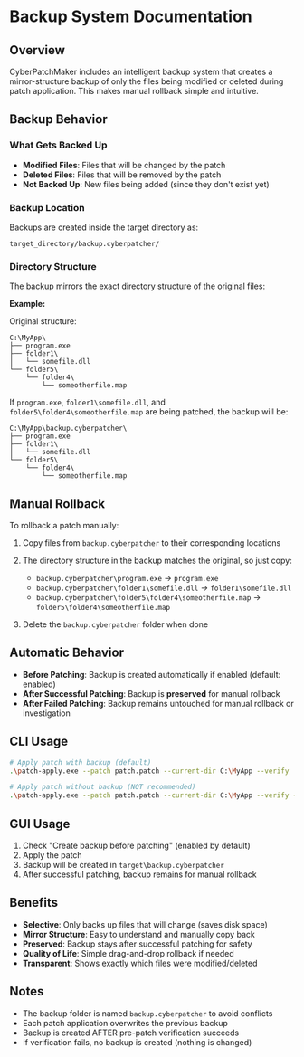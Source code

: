 # Backup System Documentation

## Overview

CyberPatchMaker includes an intelligent backup system that creates a mirror-structure backup of only the files being modified or deleted during patch application. This makes manual rollback simple and intuitive.

## Backup Behavior

### What Gets Backed Up

- **Modified Files**: Files that will be changed by the patch
- **Deleted Files**: Files that will be removed by the patch
- **Not Backed Up**: New files being added (since they don't exist yet)

### Backup Location

Backups are created inside the target directory as:
```
target_directory/backup.cyberpatcher/
```

### Directory Structure

The backup mirrors the exact directory structure of the original files:

**Example:**

Original structure:
```
C:\MyApp\
├── program.exe
├── folder1\
│   └── somefile.dll
└── folder5\
    └── folder4\
        └── someotherfile.map
```

If `program.exe`, `folder1\somefile.dll`, and `folder5\folder4\someotherfile.map` are being patched, the backup will be:

```
C:\MyApp\backup.cyberpatcher\
├── program.exe
├── folder1\
│   └── somefile.dll
└── folder5\
    └── folder4\
        └── someotherfile.map
```

## Manual Rollback

To rollback a patch manually:

1. Copy files from `backup.cyberpatcher` to their corresponding locations
2. The directory structure in the backup matches the original, so just copy:
   - `backup.cyberpatcher\program.exe` → `program.exe`
   - `backup.cyberpatcher\folder1\somefile.dll` → `folder1\somefile.dll`
   - `backup.cyberpatcher\folder5\folder4\someotherfile.map` → `folder5\folder4\someotherfile.map`

3. Delete the `backup.cyberpatcher` folder when done

## Automatic Behavior

- **Before Patching**: Backup is created automatically if enabled (default: enabled)
- **After Successful Patching**: Backup is **preserved** for manual rollback
- **After Failed Patching**: Backup remains untouched for manual rollback or investigation

## CLI Usage

```bash
# Apply patch with backup (default)
.\patch-apply.exe --patch patch.patch --current-dir C:\MyApp --verify

# Apply patch without backup (NOT recommended)
.\patch-apply.exe --patch patch.patch --current-dir C:\MyApp --verify --backup=false
```

## GUI Usage

1. Check "Create backup before patching" (enabled by default)
2. Apply the patch
3. Backup will be created in `target\backup.cyberpatcher`
4. After successful patching, backup remains for manual rollback

## Benefits

- **Selective**: Only backs up files that will change (saves disk space)
- **Mirror Structure**: Easy to understand and manually copy back
- **Preserved**: Backup stays after successful patching for safety
- **Quality of Life**: Simple drag-and-drop rollback if needed
- **Transparent**: Shows exactly which files were modified/deleted

## Notes

- The backup folder is named `backup.cyberpatcher` to avoid conflicts
- Each patch application overwrites the previous backup
- Backup is created AFTER pre-patch verification succeeds
- If verification fails, no backup is created (nothing is changed)
